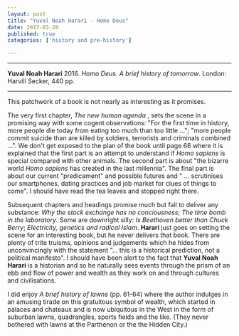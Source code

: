 ```yaml
---
layout: post
title: "Yuval Noah Harari - Homo Deus"
date: 2017-03-20
published: true
categories: ['history and pre-history']

---
```



***
<b>Yuval Noah Harari</b> 2016. _Homo Deus. A brief history of tomorrow_. London: Harvill Secker, 440 pp.

***

<p>This patchwork of a book is not nearly as interesting as it promises. </p> 

The very first chapter, _The new human agenda_ , sets the scene in a promising way with some cogent observations: "For the first time in history, more people die today from eating too much than too little ..."; "more people commit suicide than are killed by soldiers, terrorists and criminals combined ...".  We don't get exposed to the plan of the book until page 66 where it is explained that the first part is an attempt to understand if _Homo sapiens_ is special compared with other animals.  The second part is about "the bizarre world _Homo sapiens_ has created in the last millennia".  The final part is about our current "predicament" and possible futures and " ... scrutinises our smartphones, dating practices and job market for clues of things to come".  I should have read the tea leaves and stopped right there. 

Subsequent chapters and headings promise much but fail to deliver any substance: _Why the stock exchange has no conciousness_; _The time bomb in the laboratory_.  Some are downright silly: _Is Beethoven better than Chuck Berry_; _Electricity, genetics and radical Islam_.  **Harari** just goes on setting the scene for an interesting book, but he never delivers that book.  There are plenty of trite truisms, opinions and judgements which he hides from unconvincingly with the statement "... this is a historical prediction, not a political manifesto".  I should have been alert to the fact that **Yuval Noah Harari** is a historian  and so he naturally sees events through the prism of an ebb and flow of power and wealth as they work on and through cultures and civilisations.

I did enjoy _A brief history of lawns_ (pp. 61-64) where the author indulges in an amusing tirade on this gratuitous symbol of wealth, which started in palaces and chateaux and is now ubiquitous in the West in the form of suburban lawns, quadrangles, sports fields and the like.  (They never bothered with lawns at the Parthenon or the the Hidden City.)
    
